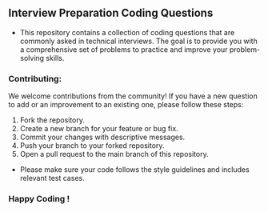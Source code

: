 ## Interview Preparation Coding Questions
- This repository contains a collection of coding questions that are commonly asked in technical interviews. The goal is to provide you with a comprehensive set of problems to practice and improve your problem-solving skills.

### Contributing:
We welcome contributions from the community! If you have a new question to add or an improvement to an existing one, please follow these steps:

1. Fork the repository.
2. Create a new branch for your feature or bug fix.
3. Commit your changes with descriptive messages.
4. Push your branch to your forked repository.
5. Open a pull request to the main branch of this repository.
- Please make sure your code follows the style guidelines and includes relevant test cases.

### Happy Coding !
